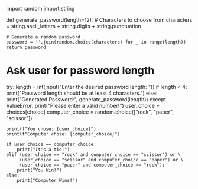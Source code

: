 import random
import string

def generate_password(length=12):
    # Characters to choose from
    characters = string.ascii_letters + string.digits + string.punctuation
    
    # Generate a random password
    password = ''.join(random.choice(characters) for _ in range(length))
    return password

# Ask user for password length
try:
    length = int(input("Enter the desired password length: "))
    if length < 4:
        print("Password length should be at least 4 characters.")
    else:
        print("Generated Password:", generate_password(length))
except ValueError:
    print("Please enter a valid number!")
    user_choice = choices[choice]
    computer_choice = random.choice(["rock", "paper", "scissor"])

    print(f"You chose: {user_choice}")
    print(f"Computer chose: {computer_choice}")

    if user_choice == computer_choice:
        print("It's a tie!")
    elif (user_choice == "rock" and computer_choice == "scissor") or \
         (user_choice == "scissor" and computer_choice == "paper") or \
         (user_choice == "paper" and computer_choice == "rock"):
        print("You Win!")
    else:
        print("Computer Wins!")
